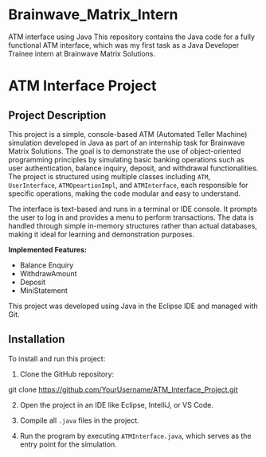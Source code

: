 # Brainwave_Matrix_Intern
ATM interface using Java
This repository contains the Java code for a fully functional ATM interface, which was my first task as a Java Developer Trainee intern at Brainwave Matrix Solutions.
# ATM Interface Project

## Project Description
This project is a simple, console-based ATM (Automated Teller Machine) simulation developed in Java as part of an internship task for Brainwave Matrix Solutions. The goal is to demonstrate the use of object-oriented programming principles by simulating basic banking operations such as user authentication, balance inquiry, deposit, and withdrawal functionalities. The project is structured using multiple classes including `ATM`, `UserInterface`, `ATMOpeartionImpl`, and `ATMInterface`, each responsible for specific operations, making the code modular and easy to understand.

The interface is text-based and runs in a terminal or IDE console. It prompts the user to log in and provides a menu to perform transactions. The data is handled through simple in-memory structures rather than actual databases, making it ideal for learning and demonstration purposes.

**Implemented Features:**

- Balance Enquiry
- WithdrawAmount
- Deposit
- MiniStatement

This project was developed using Java in the Eclipse IDE and managed with Git.

## Installation
To install and run this project:

1. Clone the GitHub repository:

git clone https://github.com/YourUsername/ATM_Interface_Project.git


2. Open the project in an IDE like Eclipse, IntelliJ, or VS Code.

3. Compile all `.java` files in the project.

4. Run the program by executing `ATMInterface.java`, which serves as the entry point for the simulation.

